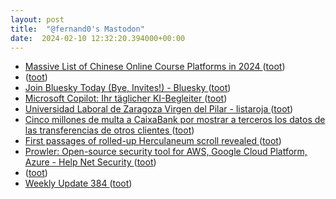 ```yaml
---
layout: post
title:  "@fernand0's Mastodon"
date:  2024-02-10 12:32:20.394000+00:00
---
```

*  [Massive List of Chinese Online Course Platforms in 2024 ](https://www.classcentral.com/report/chinese-mooc-platforms) ([toot](https://mastodon.social/@fernand0/111907198756101267))
*  [ ](https://oye.social/@victorgabriel) ([toot](https://mastodon.social/@fernand0/111907154473092257))
*  [Join Bluesky Today (Bye, Invites!) - Bluesky ](https://bsky.social/about/blog/02-06-2024-join-bluesk) ([toot](https://mastodon.social/@fernand0/111907031219195653))
*  [Microsoft Copilot: Ihr täglicher KI-Begleiter ](https://copilot.microsoft.com) ([toot](https://mastodon.social/@fernand0/111906962535445482))
*  [Universidad Laboral de Zaragoza Virgen del Pilar - listaroja ](https://listaroja.hispanianostra.org/ficha/universidad-laboral-de-zaragoza) ([toot](https://mastodon.social/@fernand0/111906804996637743))
*  [Cinco millones de multa a CaixaBank por mostrar a terceros los datos de las transferencias de otros clientes ](https://www.eldiario.es/tecnologia/cinco-millones-multa-caixabank-mostrar-terceros-datos-transferencias-clientes_1_10896101.htm) ([toot](https://mastodon.social/@fernand0/111906702617776212))
*  [First passages of rolled-up Herculaneum scroll revealed ](https://www.nature.com/articles/d41586-024-00346-) ([toot](https://mastodon.social/@fernand0/111906543709948811))
*  [Prowler: Open-source security tool for AWS, Google Cloud Platform, Azure - Help Net Security ](https://www.helpnetsecurity.com/2024/02/07/prowler-open-source-security-tool-aws-google-cloud-platform-azure) ([toot](https://mastodon.social/@fernand0/111906413424038727))
*  [ ](https://mastodon.social/users/fernand0/statuses/111906284969066629/activity) ([toot](https://mastodon.social/users/fernand0/statuses/111906284969066629/activity))
*  [Weekly Update 384 ](https://www.troyhunt.com/weekly-update-384) ([toot](https://mastodon.social/@fernand0/111906284421993521))

